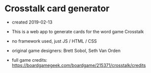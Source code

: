 # Crosstalk card generator

- created 2019-02-13

- This is a web app to generate cards for the word game Crosstalk

- no framework used, just JS / HTML / CSS

- original game designers: Brett Sobol, Seth Van Orden

- full game credits: https://boardgamegeek.com/boardgame/215371/crosstalk/credits
